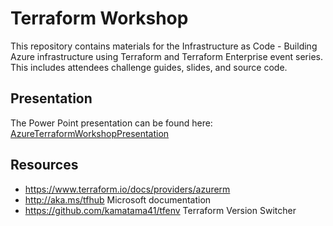 # Terraform Workshop

This repository contains materials for the Infrastructure as Code - Building Azure infrastructure using Terraform and Terraform Enterprise event series. This includes attendees challenge guides, slides, and source code.

## Presentation

The Power Point presentation can be found here: [AzureTerraformWorkshopPresentation](AzureTerraformWorkshopPresentation.pptx)

## Resources

- https://www.terraform.io/docs/providers/azurerm
- http://aka.ms/tfhub Microsoft documentation
- https://github.com/kamatama41/tfenv Terraform Version Switcher
